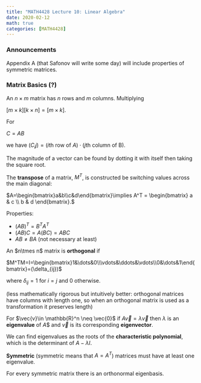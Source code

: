 ```yaml
---
title: "MATH4428 Lecture 10: Linear Algebra"
date: 2020-02-12
math: true 
categories: [MATH4428]
---
```


### Announcements

Appendix A (that Safonov will write some day) will include properties of symmetric matrices.

### Matrix Basics (?)

An $n\times m$ matrix has $n$ rows and $m$ columns. Multiplying 

$[m\times k] [k \times n]=[m\times k].$

For 

$C=AB$

we have $(C_ij)=(i\text{th row of } A)\cdot (j\text{th column of B}).$

The magnitude of a vector can be found by dotting it with itself then taking the square root.

The **transpose** of a matrix, $M^T$, is constructed be switching values across the main diagonal:

$A=\begin{bmatrix}a&b\\c&d\end{bmatrix}\implies A^T = \begin{bmatrix} a & c \\ b & d \end{bmatrix}.$

Properties:

- $(AB)^T=B^TA^T$ 
- $(AB)C = A(BC) = ABC$
- $AB\neq BA$ (not necessary at least)

An $n\tmes n$ matrix is **orthogonal** if 

$M^TM=I=\begin{bmatrix}1&\dots&0\\\vdots&\ddots&\vdots\\0&\dots&1\end{bmatrix}=(\delta_{ij})$

where $\delta_{ij}=1$ for $i=j$ and 0 otherwise.

(less mathematically rigorous but intuitively better: orthogonal matrices have columns with length one, so when an orthogonal matrix is used as a transformation it preserves length)

For $\vec{v}\in \mathbb{R}^n \neq \vec{0}$ if $A\vec{v}=\lambda\vec{v}$ then $\lambda$ is an **eigenvalue** of $A$$ and $\vec{v}$ is its corresponding **eigenvector**.

We can find eigenvalues as the roots of the **characteristic polynomial**, which is the determinant of $A-\lambda I.$

**Symmetric** (symmetric means that $A=A^T$) matrices must have at least one eigenvalue.

For every symmetric matrix there is an orthonormal eigenbasis.